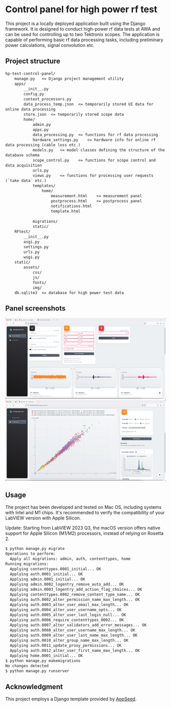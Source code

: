 # Control panel for high power rf test

This project is a locally deployed application built using the Django framework. It is designed to conduct high-power rf data tests at AWA and can be used for controlling up to two Tektronix scopes. The application is capable of performing basic rf data processing tasks, including preliminary power calculations, signal convolution etc.

## Project structure
```
hp-test-control-panel/
    manage.py   <= Django project management utility
    apps/
        __init__.py
        config.py
        context_processors.py
        data_process_temp.json  <= temporarily stored UI data for online data processing
        store.json  <= temporarily stored scope data
        home/
            admin.py
            apps.py
            data_processing.py  <= functions for rf data processing
            hardware_settings.py    <= hardware info for online rf data processing (cable loss etc.)
            models.py   <= model classes defining the structure of the database schema
            scope_control.py    <= functions for scope control and data acquisition  
            urls.py
            views.py    <= functions for processing user requests (`take data` etc.)
            templates/
                home/
                    measurement.html    <= measurement panel
                    postprocess.html    <= postprocess panel
                    notifications.html
                    template.html

            migrations/
            static/
    RFtest/
        __init__.py
        asgi.py
        settings.py
        urls.py
        wsgi.py
    static/ 
        assets/
            css/
            js/
            fonts/
            img/
    db.sqlite3  <= database for high power test data
```

## Panel screenshots
<img src="readme_img/img1.png" alt="drawing"/>
<img src="readme_img/img2.png" alt="drawing"/>

## Usage
The project has been developed and tested on Mac OS, including systems with Intel and M1 chips. It's recommended to verify the compatibility of your LabVIEW version with Apple Silicon. 

Update: Starting from LabVIEW 2023 Q3, the macOS version offers native support for Apple Silicon (M1/M2) processors, instead of relying on Rosetta 2.

```Shell
$ python manage.py migrate
Operations to perform:
  Apply all migrations: admin, auth, contenttypes, home
Running migrations:
  Applying contenttypes.0001_initial... OK
  Applying auth.0001_initial... OK
  Applying admin.0001_initial... OK
  Applying admin.0002_logentry_remove_auto_add... OK
  Applying admin.0003_logentry_add_action_flag_choices... OK
  Applying contenttypes.0002_remove_content_type_name... OK
  Applying auth.0002_alter_permission_name_max_length... OK
  Applying auth.0003_alter_user_email_max_length... OK
  Applying auth.0004_alter_user_username_opts... OK
  Applying auth.0005_alter_user_last_login_null... OK
  Applying auth.0006_require_contenttypes_0002... OK
  Applying auth.0007_alter_validators_add_error_messages... OK
  Applying auth.0008_alter_user_username_max_length... OK
  Applying auth.0009_alter_user_last_name_max_length... OK
  Applying auth.0010_alter_group_name_max_length... OK
  Applying auth.0011_update_proxy_permissions... OK
  Applying auth.0012_alter_user_first_name_max_length... OK
  Applying home.0001_initial... OK
$ python manage.py makemigrations
No changes detected
$ python manage.py runserver
```
## Acknowledgment
This project employs a Django template provided by [AppSeed](https://appseed.us/).
